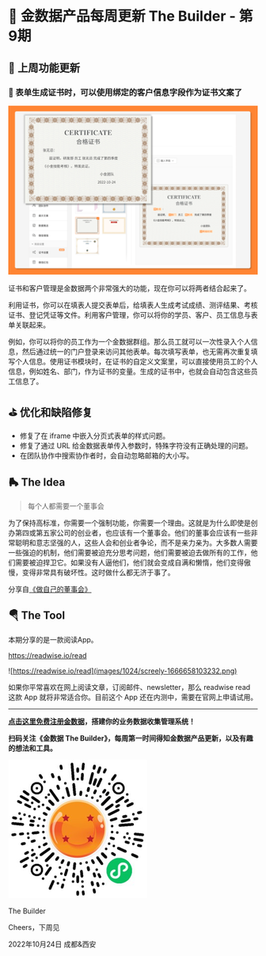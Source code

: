 # 🧩 金数据产品每周更新 The Builder - 第9期

## 🎉 上周功能更新

### 🪪 表单生成证书时，可以使用绑定的客户信息字段作为证书文案了

![certificate with submitter info](images/1024/certificate-with-submitter-info.png)

证书和客户管理是金数据两个非常强大的功能，现在你可以将两者结合起来了。

利用证书，你可以在填表人提交表单后，给填表人生成考试成绩、测评结果、考核证书、登记凭证等文件。利用客户管理，你可以将你的学员、客户、员工信息与表单关联起来。

例如，你可以将你的员工作为一个金数据群组。那么员工就可以一次性录入个人信息，然后通过统一的门户登录来访问其他表单。每次填写表单，也无需再次重复填写个人信息。使用证书模块时，在证书的自定义文案里，可以直接使用员工的个人信息，例如姓名、部门，作为证书的变量。生成的证书中，也就会自动包含这些员工信息了。

## ⛳️ 优化和缺陷修复

* 修复了在 iframe 中嵌入分页式表单的样式问题。
* 修复了通过 URL 给金数据表单传入参数时，特殊字符没有正确处理的问题。
* 在团队协作中搜索协作者时，会自动忽略邮箱的大小写。

## 🛼 The Idea

> 每个人都需要一个董事会

为了保持高标准，你需要一个强制功能，你需要一个理由。这就是为什么即使是创办第四或第五家公司的创业者，也应该有一个董事会。他们的董事会应该有一些非常聪明和意志坚强的人，这些人会和创业者争论，而不是亲力亲为。大多数人需要一些强迫的机制，他们需要被迫充分思考问题，他们需要被迫去做所有的工作，他们需要被迫捍卫它。如果没有人逼他们，他们就会变成自满和懒惰，他们变得傲慢，变得非常具有破坏性。这时做什么都无济于事了。

分享自[《做自己的董事会》](https://mp.weixin.qq.com/s/ZfmPzm4ScT3MKR22GYQE-w)

## 🪂 The Tool

本期分享的是一款阅读App。

https://readwise.io/read

![https://readwise.io/read](images/1024/screely-1666658103232.png)

如果你平常喜欢在网上阅读文章，订阅邮件、newsletter，那么 readwise read 这款 App 就将非常适合你。目前这个 App 还在内测中，需要在官网上申请试用。

---

__[点击这里免费注册金数据](https://jinshuju.net/?utm_campaign=the_builder&utm_medium=social&utm_source=github)，搭建你的业务数据收集管理系统！__

__扫码关注《金数据 The Builder》，每周第一时间得知金数据产品更新，以及有趣的想法和工具。__

![QRCode](images/miniprogram_qrcode.jpeg)

The Builder

Cheers，下周见

2022年10月24日 成都&西安

